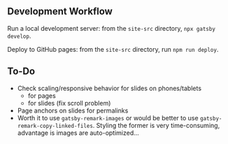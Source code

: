 ## Development Workflow

Run a local development server: from the `site-src` directory, `npx gatsby develop`.

Deploy to GitHub pages: from the `site-src` directory, run `npm run deploy`. 

## To-Do

- Check scaling/responsive behavior for slides on phones/tablets
  - for pages
  - for slides (fix scroll problem)
- Page anchors on slides for permalinks
- Worth it to use `gatsby-remark-images` or would be better to use `gatsby-remark-copy-linked-files`. Styling the former is very time-consuming, advantage is images are auto-optimized...